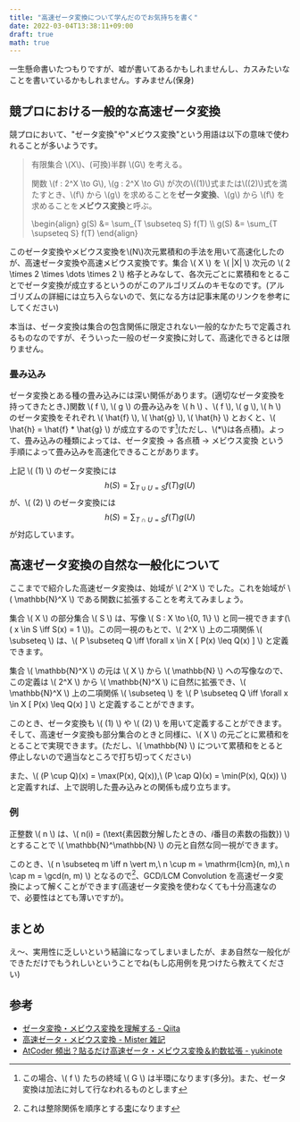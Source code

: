 ```yaml
---
title: "高速ゼータ変換について学んだのでお気持ちを書く"
date: 2022-03-04T13:38:11+09:00
draft: true
math: true
---
```


一生懸命書いたつもりですが、嘘が書いてあるかもしれませんし、カスみたいなことを書いているかもしれません。すみません(保身)

## 競プロにおける一般的な高速ゼータ変換

競プロにおいて、"ゼータ変換"や"メビウス変換"という用語は以下の意味で使われることが多いようです。

> 有限集合 \\(X\\)、(可換)半群 \\(G\\) を考える。
>
> 関数 \\(f : 2^X \to G\\), \\(g : 2^X \to G\\) が次の\\((1)\\)式または\\((2)\\)式を満たすとき、\\(f\\) から \\(g\\) を求めることを**ゼータ変換**、\\(g\\) から \\(f\\) を求めることを**メビウス変換**と呼ぶ。
>
> \begin{align}
> g(S) &= \sum_{T \subseteq S} f(T) \\\\
> g(S) &= \sum_{T \supseteq S} f(T)
> \end{align}

このゼータ変換やメビウス変換を\\(N\\)次元累積和の手法を用いて高速化したのが、高速ゼータ変換や高速メビウス変換です。集合 \\( X \\) を \\( |X| \\) 次元の \\( 2 \times 2 \times \dots \times 2 \\) 格子とみなして、各次元ごとに累積和をとることでゼータ変換が成立するというのがこのアルゴリズムのキモなのです。(アルゴリズムの詳細には立ち入らないので、気になる方は記事末尾のリンクを参考にしてください)

本当は、ゼータ変換は集合の包含関係に限定されない一般的なかたちで定義されるものなのですが、そういった一般のゼータ変換に対して、高速化できるとは限りません。

### 畳み込み

ゼータ変換とある種の畳み込みには深い関係があります。(適切なゼータ変換を持ってきたとき、)関数 \\( f \\), \\( g \\) の畳み込みを \\( h \\) 、\\( f \\), \\( g \\), \\( h \\) のゼータ変換をそれぞれ \\( \hat{f} \\), \\( \hat{g} \\), \\( \hat{h} \\) とおくと、\\( \hat{h} = \hat{f} * \hat{g} \\) が成立するのです[^1]\(ただし、\\(*\\)は各点積)。よって、畳み込みの種類によっては、ゼータ変換 → 各点積 → メビウス変換 という手順によって畳み込みを高速化できることがあります。

上記 \\( (1) \\) のゼータ変換には $$ h(S) = \sum_{T \cup U = S} f(T) g(U) $$ が、\\( (2) \\) のゼータ変換には $$ h(S) = \sum_{T \cap U = S} f(T) g(U) $$ が対応しています。

## 高速ゼータ変換の自然な一般化について

ここまでで紹介した高速ゼータ変換は、始域が \\( 2^X \\) でした。これを始域が \\( \mathbb{N}^X \\) である関数に拡張することを考えてみましょう。

集合 \\( X \\) の部分集合 \\( S \\) は、写像 \\( S : X \to \\{0, 1\\} \\) と同一視できます(\\( x \in S \iff S(x) = 1 \\))。この同一視のもとで、\\( 2^X \\) 上の二項関係 \\( \subseteq \\) は、\\( P \subseteq Q \iff \forall x \in X \[ P(x) \leq Q(x) \] \\) と定義できます。

集合 \\( \mathbb{N}^X \\) の元は \\( X \\) から \\( \mathbb{N} \\) への写像なので、この定義は \\( 2^X \\) から \\( \mathbb{N}^X \\) に自然に拡張でき、\\( \mathbb{N}^X \\) 上の二項関係 \\( \subseteq \\) を \\( P \subseteq Q \iff \forall x \in X \[ P(x) \leq Q(x) \] \\) と定義することができます。

このとき、ゼータ変換も \\( (1) \\) や \\( (2) \\) を用いて定義することができます。そして、高速ゼータ変換も部分集合のときと同様に、\\( X \\) の元ごとに累積和をとることで実現できます。(ただし、\\( \mathbb{N} \\) について累積和をとると停止しないので適当なところで打ち切ってください)

また、\\( (P \cup Q)(x) = \max(P(x), Q(x)),\ (P \cap Q)(x) = \min(P(x), Q(x)) \\) と定義すれば、上で説明した畳み込みとの関係も成り立ちます。

### 例

正整数 \\( n \\) は、\\( n(i) = (\text{素因数分解したときの、$i$番目の素数の指数}) \\) とすることで \\( \mathbb{N}^\mathbb{N} \\) の元と自然な同一視ができます。

このとき、\\( n \subseteq m \iff n \vert m,\ n \cup m = \mathrm{lcm}(n, m),\ n \cap m = \gcd(n, m) \\) となるので[^2]、GCD/LCM Convolution を高速ゼータ変換によって解くことができます(高速ゼータ変換を使わなくても十分高速なので、必要性はとても薄いですが)。

## まとめ

え〜、実用性に乏しいという結論になってしまいましたが、まあ自然な一般化ができただけでもうれしいということでね(もし応用例を見つけたら教えてください)

## 参考
- [ゼータ変換・メビウス変換を理解する \- Qiita](https://qiita.com/convexineq/items/afc84dfb9ee4ec4a67d5)
- [高速ゼータ・メビウス変換 \- Mister 雑記](https://misteer.hatenablog.com/entry/zeta-moebius)
- [AtCoder 頻出？貼るだけ高速ゼータ・メビウス変換＆約数拡張 \- yukinote](https://habara-k.hatenadiary.jp/entry/2020/04/14/010237)


[^1]: この場合、\\( f \\) たちの終域 \\( G \\) は半環になります(多分)。また、ゼータ変換は加法に対して行なわれるものとします
[^2]: これは整除関係を順序とする[束](https://ja.wikipedia.org/wiki/%E6%9D%9F_(%E6%9D%9F%E8%AB%96))になります

